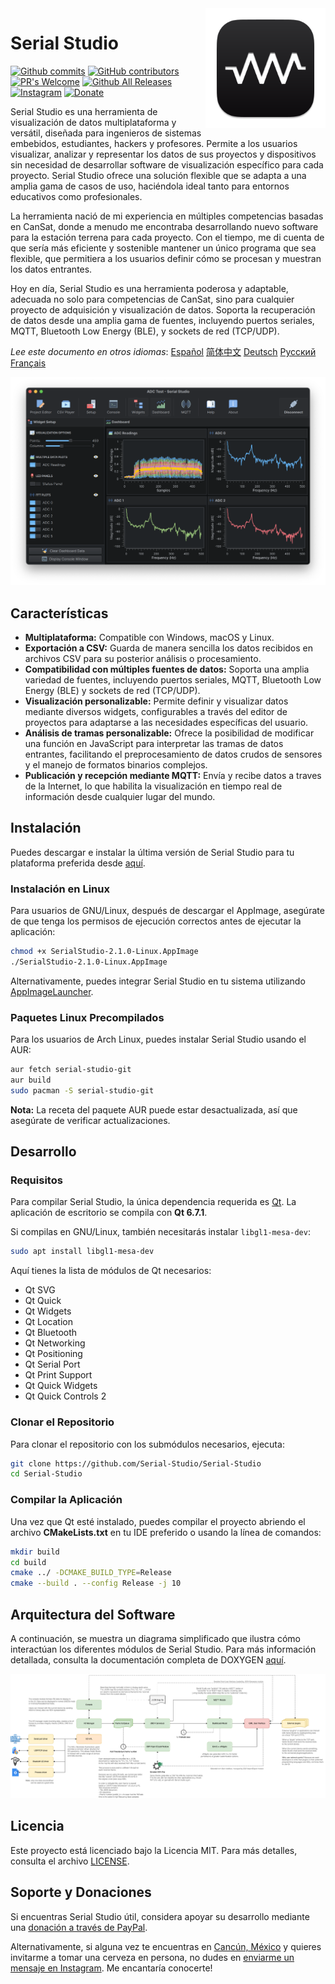 <a href="#">
    <img width="192px" height="192px" src="/doc/icon.svg" align="right" />
</a>

# Serial Studio

[![Github commits](https://img.shields.io/github/last-commit/Serial-Studio/Serial-Studio?style=for-the-badge&logo=github)](https://github.com/Serial-Studio/Serial-Studio/commits/master)
[![GitHub contributors](https://img.shields.io/github/contributors/Serial-Studio/Serial-Studio?style=for-the-badge&logo=github)](https://github.com/Serial-Studio/Serial-Studio/graphs/contributors)
[![PR's Welcome](https://img.shields.io/badge/PRs-welcome-brightgreen?style=for-the-badge)](https://github.com/Serial-Studio/Serial-Studio/pull/new)
[![Github All Releases](https://img.shields.io/github/downloads/Serial-Studio/Serial-Studio/total.svg?style=for-the-badge&logo=github)](https://github.com/Serial-Studio/Serial-Studio/releases/)
[![Instagram](https://img.shields.io/badge/Instagram-E4405F?style=for-the-badge&logo=instagram&logoColor=white)](https://instagram.com/serialstudio.app)
[![Donate](https://img.shields.io/badge/PayPal-00457C?style=for-the-badge&logo=paypal&logoColor=white)](https://www.paypal.com/donate?hosted_button_id=XN68J47QJKYDE)

Serial Studio es una herramienta de visualización de datos multiplataforma y versátil, diseñada para ingenieros de sistemas embebidos, estudiantes, hackers y profesores. Permite a los usuarios visualizar, analizar y representar los datos de sus proyectos y dispositivos sin necesidad de desarrollar software de visualización específico para cada proyecto. Serial Studio ofrece una solución flexible que se adapta a una amplia gama de casos de uso, haciéndola ideal tanto para entornos educativos como profesionales.

La herramienta nació de mi experiencia en múltiples competencias basadas en CanSat, donde a menudo me encontraba desarrollando nuevo software para la estación terrena para cada proyecto. Con el tiempo, me di cuenta de que sería más eficiente y sostenible mantener un único programa que sea flexible, que permitiera a los usuarios definir cómo se procesan y muestran los datos entrantes.

Hoy en día, Serial Studio es una herramienta poderosa y adaptable, adecuada no solo para competencias de CanSat, sino para cualquier proyecto de adquisición y visualización de datos. Soporta la recuperación de datos desde una amplia gama de fuentes, incluyendo puertos seriales, MQTT, Bluetooth Low Energy (BLE), y sockets de red (TCP/UDP).

*Lee este documento en otros idiomas*: [Español](/doc/README_ES.md) [简体中文](/doc/README_ZH.md) [Deutsch](/doc/README_DE.md) [Русский](/doc/README_RU.md) [Français](/doc/README_FR.md)

![Uso del Software](/doc/screenshot.png)

## Características

- **Multiplataforma:** Compatible con Windows, macOS y Linux.
- **Exportación a CSV:** Guarda de manera sencilla los datos recibidos en archivos CSV para su posterior análisis o procesamiento.
- **Compatibilidad con múltiples fuentes de datos:** Soporta una amplia variedad de fuentes, incluyendo puertos seriales, MQTT, Bluetooth Low Energy (BLE) y sockets de red (TCP/UDP).
- **Visualización personalizable:** Permite definir y visualizar datos mediante diversos widgets, configurables a través del editor de proyectos para adaptarse a las necesidades específicas del usuario.
- **Análisis de tramas personalizable:** Ofrece la posibilidad de modificar una función en JavaScript para interpretar las tramas de datos entrantes, facilitando el preprocesamiento de datos crudos de sensores y el manejo de formatos binarios complejos.
- **Publicación y recepción mediante MQTT:** Envía y recibe datos a traves de la Internet, lo que habilita la visualización en tiempo real de información desde cualquier lugar del mundo.

## Instalación

Puedes descargar e instalar la última versión de Serial Studio para tu plataforma preferida desde [aquí](https://github.com/Serial-Studio/Serial-Studio/releases/latest).

### Instalación en Linux

Para usuarios de GNU/Linux, después de descargar el AppImage, asegúrate de que tenga los permisos de ejecución correctos antes de ejecutar la aplicación:

```bash
chmod +x SerialStudio-2.1.0-Linux.AppImage
./SerialStudio-2.1.0-Linux.AppImage
```

Alternativamente, puedes integrar Serial Studio en tu sistema utilizando [AppImageLauncher](https://github.com/TheAssassin/AppImageLauncher/).

### Paquetes Linux Precompilados

Para los usuarios de Arch Linux, puedes instalar Serial Studio usando el AUR:

```bash
aur fetch serial-studio-git
aur build
sudo pacman -S serial-studio-git
```

**Nota:** La receta del paquete AUR puede estar desactualizada, así que asegúrate de verificar actualizaciones.

## Desarrollo

### Requisitos

Para compilar Serial Studio, la única dependencia requerida es [Qt](http://www.qt.io/download-open-source/). La aplicación de escritorio se compila con **Qt 6.7.1**.

Si compilas en GNU/Linux, también necesitarás instalar `libgl1-mesa-dev`:

```bash
sudo apt install libgl1-mesa-dev
```

Aquí tienes la lista de módulos de Qt necesarios:

- Qt SVG
- Qt Quick
- Qt Widgets
- Qt Location
- Qt Bluetooth
- Qt Networking
- Qt Positioning
- Qt Serial Port
- Qt Print Support
- Qt Quick Widgets
- Qt Quick Controls 2

### Clonar el Repositorio

Para clonar el repositorio con los submódulos necesarios, ejecuta:

```bash
git clone https://github.com/Serial-Studio/Serial-Studio
cd Serial-Studio
```

### Compilar la Aplicación

Una vez que Qt esté instalado, puedes compilar el proyecto abriendo el archivo **CMakeLists.txt** en tu IDE preferido o usando la línea de comandos:

```bash
mkdir build
cd build 
cmake ../ -DCMAKE_BUILD_TYPE=Release
cmake --build . --config Release -j 10
```

## Arquitectura del Software

A continuación, se muestra un diagrama simplificado que ilustra cómo interactúan los diferentes módulos de Serial Studio. Para más información detallada, consulta la documentación completa de DOXYGEN [aquí](https://serial-studio.github.io/hackers/).

![Arquitectura](/doc/architecture/architecture.png)

## Licencia

Este proyecto está licenciado bajo la Licencia MIT. Para más detalles, consulta el archivo [LICENSE](LICENSE.md).

## Soporte y Donaciones

Si encuentras Serial Studio útil, considera apoyar su desarrollo mediante una [donación a través de PayPal](https://www.paypal.com/donate?hosted_button_id=XN68J47QJKYDE).

Alternativamente, si alguna vez te encuentras en [Cancún, México](https://es.wikipedia.org/wiki/Canc%C3%BAn) y quieres invitarme a tomar una cerveza en persona, no dudes en [enviarme un mensaje en Instagram](https://instagram.com/aspatru). Me encantaría conocerte!
